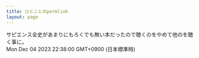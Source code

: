 ```yaml
---
title: ひとことのpermlink
layout: page
---
```

<div class="box" dt="1701697080539">
  サピエンス全史があまりにもろくでも無い本だったので聴くのをやめて他のを聴く事に。
  <div class="content is-small">Mon Dec 04 2023 22:38:00 GMT+0900 (日本標準時)</div>
</div>